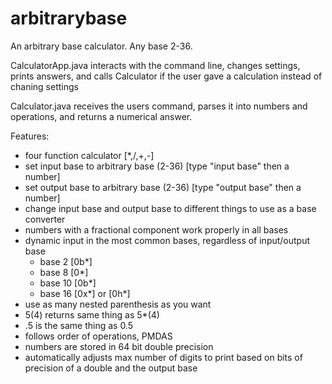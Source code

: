 arbitrarybase
=============

An arbitrary base calculator. Any base 2-36.

CalculatorApp.java interacts with the command line, changes settings, prints answers, and calls Calculator if the user gave a calculation instead of chaning settings

Calculator.java receives the users command, parses it into numbers and operations, and returns a numerical answer.

Features:
 * four function calculator [*,/,+,-]
 * set input base to arbitrary base (2-36) [type "input base" then a number]
 * set output base to arbitrary base (2-36) [type "output base" then a number]
 * change input base and output base to different things to use as a base converter
 * numbers with a fractional component work properly in all bases
 * dynamic input in the most common bases, regardless of input/output base
   * base 2 [0b*]
   * base 8 [0*]
   * base 10 [0b*]
   * base 16 [0x*] or [0h*]
 * use as many nested parenthesis as you want
 * 5(4) returns same thing as 5*(4)
 * .5 is the same thing as 0.5
 * follows order of operations, PMDAS
 * numbers are stored in 64 bit double precision
 * automatically adjusts max number of digits to print based on bits of precision of a double and the output base
